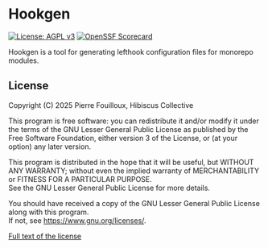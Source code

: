 # Hookgen

[![License: AGPL v3](https://img.shields.io/badge/License-AGPL_v3-blue.svg)](https://www.gnu.org/licenses/agpl-3.0)
[![OpenSSF Scorecard](https://api.scorecard.dev/projects/github.com/HibiscusCollective/go-toolbox/badge)](https://scorecard.dev/viewer/?uri=github.com/HibiscusCollective/go-toolbox)

Hookgen is a tool for generating lefthook configuration files for monorepo modules.

## License

Copyright (C) 2025 Pierre Fouilloux, Hibiscus Collective

This program is free software: you can redistribute it and/or modify it under the terms of the GNU Lesser General Public License as published by the Free Software Foundation, either version 3 of the License, or (at your option) any later version.

This program is distributed in the hope that it will be useful, but WITHOUT ANY WARRANTY;
without even the implied warranty of MERCHANTABILITY or FITNESS FOR A PARTICULAR PURPOSE.  
See the GNU Lesser General Public License for more details.

You should have received a copy of the GNU Lesser General Public License along with this program.  
If not, see <https://www.gnu.org/licenses/>.

[Full text of the license](../LICENSE)
